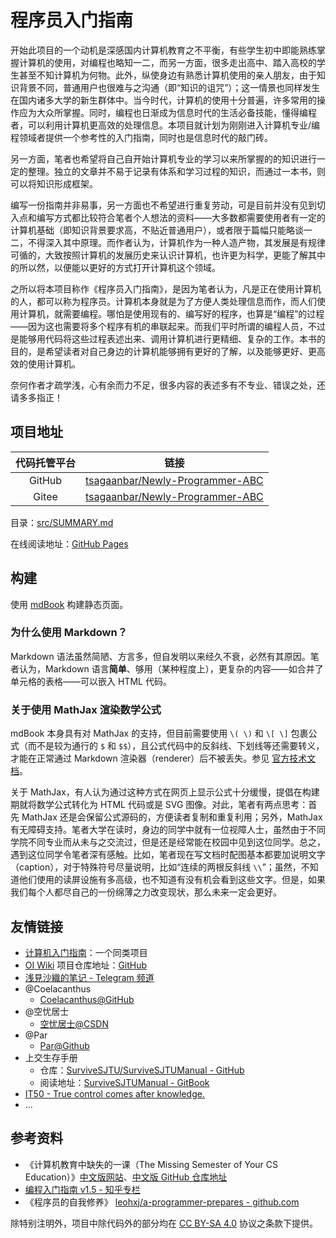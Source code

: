 # 程序员入门指南

开始此项目的一个动机是深感国内计算机教育之不平衡，有些学生初中即能熟练掌握计算机的使用，对编程也略知一二，而另一方面，很多走出高中、踏入高校的学生甚至不知计算机为何物。此外，纵使身边有熟悉计算机使用的亲人朋友，由于知识背景不同，普通用户也很难与之沟通（即“知识的诅咒”）；这一情景也同样发生在国内诸多大学的新生群体中。当今时代，计算机的使用十分普遍，许多常用的操作应为大众所掌握。同时，编程也日渐成为信息时代的生活必备技能，懂得编程者，可以利用计算机更高效的处理信息。本项目就计划为刚刚进入计算机专业/编程领域者提供一个参考性的入门指南，同时也是信息时代的敲门砖。

另一方面，笔者也希望将自己自开始计算机专业的学习以来所掌握的的知识进行一定的整理。独立的文章并不易于记录有体系和学习过程的知识，而通过一本书，则可以将知识形成框架。

编写一份指南并非易事，另一方面也不希望进行重复劳动，可是目前并没有见到切入点和编写方式都比较符合笔者个人想法的资料——大多数都需要使用者有一定的计算机基础（即知识背景要求高，不贴近普通用户），或者限于篇幅只能略谈一二，不得深入其中原理。而作者认为，计算机作为一种人造产物，其发展是有规律可循的，大致按照计算机的发展历史来认识计算机，也许更为科学，更能了解其中的所以然，以便能以更好的方式打开计算机这个领域。

之所以将本项目称作《程序员入门指南》，是因为笔者认为，凡是正在使用计算机的人，都可以称为程序员。计算机本身就是为了方便人类处理信息而作，而人们使用计算机，就需要编程。哪怕是使用现有的、编写好的程序，也算是“编程”的过程——因为这也需要将多个程序有机的串联起来。而我们平时所谓的编程人员，不过是能够用代码将这些过程表述出来、调用计算机进行更精细、复杂的工作。本书的目的，是希望读者对自己身边的计算机能够拥有更好的了解，以及能够更好、更高效的使用计算机。

奈何作者才疏学浅，心有余而力不足，很多内容的表述多有不专业、错误之处，还请多多指正！

## 项目地址

|代码托管平台|链接|
|:---:|:---:|
|GitHub|[tsagaanbar/Newly-Programmer-ABC](https://github.com/tsagaanbar/Newly-Programmer-ABC)|
|Gitee|[tsagaanbar/Newly-Programmer-ABC](https://gitee.com/tsagaanbar/Newly-Programmer-ABC)|

目录：[src/SUMMARY.md](src/SUMMARY.md)

在线阅读地址：[GitHub Pages](https://tsagaanbar.github.io/Newly-Programmer-ABC/) 

## 构建

使用 [mdBook](https://github.com/rust-lang/mdBook) 构建静态页面。

### 为什么使用 Markdown？

Markdown 语法虽然简陋、方言多，但自发明以来经久不衰，必然有其原因。笔者认为，Markdown 语言**简单**、够用（某种程度上），更复杂的内容——如合并了单元格的表格——可以嵌入 HTML 代码。

### 关于使用 MathJax 渲染数学公式

mdBook 本身具有对 MathJax 的支持，但目前需要使用 `\( \)` 和 `\[ \]` 包裹公式（而不是较为通行的 `$` 和 `$$`），且公式代码中的反斜线、下划线等还需要转义，才能在正常通过 Markdown 渲染器（renderer）后不被丢失。参见 [官方技术文档](https://rust-lang.github.io/mdBook/format/mathjax.html)。

关于 MathJax，有人认为通过这种方式在网页上显示公式十分缓慢，提倡在构建期就将数学公式转化为 HTML 代码或是 SVG 图像。对此，笔者有两点思考：首先 MathJax 还是会保留公式源码的，方便读者复制和重复利用；另外，MathJax 有无障碍支持。笔者大学在读时，身边的同学中就有一位视障人士，虽然由于不同学院不同专业而从未与之交流过，但是还是经常能在校园中见到这位同学。总之，遇到这位同学令笔者深有感触。比如，笔者现在写文档时配图基本都要加说明文字（caption），对于特殊符号尽量说明，比如“连续的两根反斜线 `\\`”；虽然，不知道他们使用的读屏设施有多高级，也不知道有没有机会看到这些文字。但是，如果我们每个人都尽自己的一份绵薄之力改变现状，那么未来一定会更好。

## 友情链接

- [计算机入门指南](https://github.com/Computer-Literacy-Primer/Computer-Literacy-Primer)：一个同类项目
- [OI Wiki](https://oi-wiki.org) 项目仓库地址：[GitHub](https://github.com/OI-wiki/OI-wiki/)
- [浅見沙織的笔记 - Telegram 频道](https://t.me/NoteOfAsamiSaori)
- @Coelacanthus
    - [Coelacanthus@GitHub](https://github.com/CoelacanthusHex)
- @空忧居士
    - [空忧居士@CSDN](https://me.csdn.net/qq_45871272)
- @Par
    - [Par@Github](https://github.com/ouoqwq1)
- 上交生存手册
    - 仓库：[SurviveSJTU/SurviveSJTUManual - GitHub](https://github.com/SurviveSJTU/SurviveSJTUManual)
    - 阅读地址：[SurviveSJTUManual - GitBook](https://survivesjtu.gitbook.io/survivesjtumanual/)
- [IT50 - True control comes after knowledge.](https://it50.org/)
- ...

## 参考资料

- 《计算机教育中缺失的一课（The Missing Semester of Your CS Education）》[中文版网站](https://missing-semester-cn.github.io/)、[中文版 GitHub 仓库地址](https://github.com/missing-semester-cn/missing-semester-cn.github.io)
- [编程入门指南 v1.5 - 知乎专栏](https://zhuanlan.zhihu.com/p/19959253)
- 《程序员的自我修养》 [leohxj/a-programmer-prepares - github.com](https://github.com/leohxj/a-programmer-prepares)

除特别注明外，项目中除代码外的部分均在 [CC BY-SA 4.0](https://creativecommons.org/licenses/by-sa/4.0/deed.zh) 协议之条款下提供。

